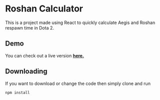 # Roshan Calculator

This is a project made using React to quickly calculate Aegis and Roshan respawn time in Dota 2.

## Demo

You can check out a live version [**here.**](https://vindow.github.io/rosh-calc/)

## Downloading

If you want to download or change the code then simply clone and run
```sh
npm install
```